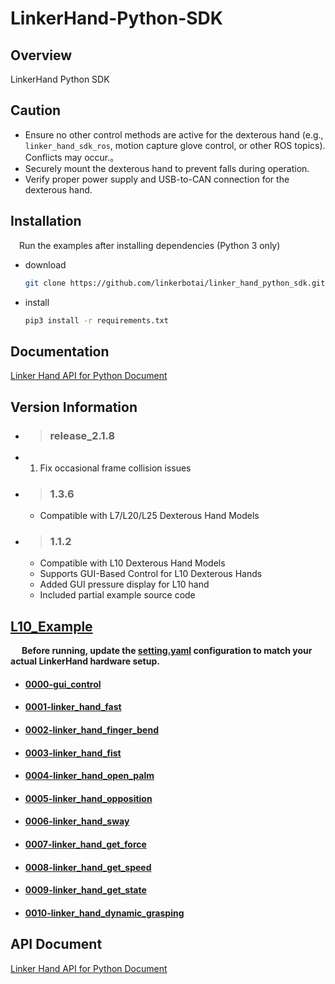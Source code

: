 
# LinkerHand-Python-SDK

## Overview
LinkerHand Python SDK

## Caution
- Ensure no other control methods are active for the dexterous hand (e.g., `linker_hand_sdk_ros`, motion capture glove control, or other ROS topics). Conflicts may occur.。
- Securely mount the dexterous hand to prevent falls during operation.
- Verify proper power supply and USB-to-CAN connection for the dexterous hand.

## Installation
&ensp;&ensp;Run the examples after installing dependencies (Python 3 only)
- download

  ```bash
  git clone https://github.com/linkerbotai/linker_hand_python_sdk.git
  ```

- install

  ```bash
  pip3 install -r requirements.txt
  ```

## Documentation
[Linker Hand API for Python Document](doc/API-Reference.md)

## Version Information
- > ### release_2.1.8
 - 1. Fix occasional frame collision issues
 
- > ### 1.3.6

  - Compatible with L7/L20/L25 Dexterous Hand Models 
  
- > ### 1.1.2
  - Compatible with L10 Dexterous Hand Models 
  - Supports GUI-Based Control for L10 Dexterous Hands
  - Added GUI pressure display for L10 hand
  - Included partial example source code
  


## [L10_Example](example/L10)

&ensp;&ensp; __Before running, update the [setting.yaml](LinkerHand/config/setting.yaml) configuration to match your actual LinkerHand hardware setup.__

- #### [0000-gui_control](example/gui_control/gui_control.py)
- #### [0001-linker_hand_fast](example/L10/gesture/linker_hand_fast.py)
- #### [0002-linker_hand_finger_bend](example/L10/gesture/linker_hand_finger_bend.py)
- #### [0003-linker_hand_fist](example/L10/gesture/linker_hand_fist.py)
- #### [0004-linker_hand_open_palm](example/L10/gesture/linker_hand_open_palm.py)
- #### [0005-linker_hand_opposition](example/L10/gesture/linker_hand_opposition.py)
- #### [0006-linker_hand_sway](example/L10/gesture/linker_hand_sway.py)

- #### [0007-linker_hand_get_force](example/L10/get_status/get_force.py)
- #### [0008-linker_hand_get_speed](example/L10/get_status/get_speed.py)
- #### [0009-linker_hand_get_state](example/L10/get_status/get_state.py)

- #### [0010-linker_hand_dynamic_grasping](example/L10/grab/dynamic_grasping.py)




## API Document
[Linker Hand API for Python Document](doc/API-Reference.md)



